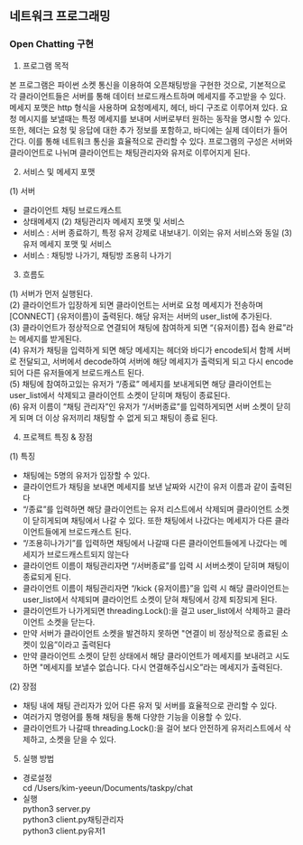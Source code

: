## 네트워크 프로그래밍
### Open Chatting 구현
  
1. 프로그램 목적  

본 프로그램은 파이썬 소켓 통신을 이용하여 오픈채팅방을 구현한 것으로, 기본적으로 각 클라이언트들은 서버를 통해 데이터 브로드캐스트하며 메세지를 주고받을 수 있다.  메세지 포맷은 http 형식을 사용하며 요청메세지, 헤더, 바디 구조로 이루어져 있다. 
요청 메시지를 보낼때는 특정 메세지를 보내며 서버로부터 원하는 동작을 명시할 수 있다. 또한, 헤더는 요청 및 응답에 대한 추가 정보를 포함하고, 바디에는 실제 데이터가 들어간다. 이를 통해 네트워크 통신을 효율적으로 관리할 수 있다. 
프로그램의 구성은 서버와 클라이언트로 나뉘며 클라이언트는 채팅관리자와 유저로 이루어지게 된다.


2. 서비스 및 메세지 포맷

(1) 서버
- 클라이언트 채팅 브로드캐스트
- 상태메세지
(2) 채팅관리자 메세지 포맷 및 서비스
- 서비스 : 서버 종료하기, 특정 유저 강제로 내보내기. 이외는 유저 서비스와 동일
(3) 유저 메세지 포맷 및 서비스
- 서비스 : 채팅방 나가기, 채팅방 조용히 나가기


3. 흐름도

(1) 서버가 먼저 실행된다.  
(2) 클라이언트가 입장하게 되면 클라이언트는 서버로 요청 메세지가 전송하며 [CONNECT] {유저이름}이 출력된다. 해당 유저는 서버의 user_list에 추가된다.  
(3) 클라이언트가 정상적으로 연결되어 채팅에 참여하게 되면 “{유저이름} 접속 완료”라는 메세지를 받게된다.   
(4) 유저가 채팅을 입력하게 되면 해당 메세지는 헤더와 바디가 encode되서 함께 서버로 전달되고, 서버에서 decode하여 서버에 해당 메세지가 출력되게 되고 다시 encode되어 다른 유저들에게 브로드캐스트 된다.   
(5) 채팅에 참여하고있는 유저가 “/종료” 메세지를 보내게되면 해당 클라이언트는 user_list에서 삭제되고 클라이언트 소켓이 닫히며 채팅이 종료된다.  
(6) 유저 이름이 “채팅 관리자”인 유저가 “/서버종료”를 입력하게되면 서버 소켓이 닫히게 되며 더 이상 유저끼리 채팅할 수 없게 되고 채팅이 종료 된다.   


4. 프로젝트 특징 & 장점

(1) 특징
- 채팅에는 5명의 유저가 입장할 수 있다.
- 클라이언트가 채팅을 보내면 메세지를 보낸 날짜와 시간이 유저 이름과 같이 출력된다
- “/종료”를 입력하면 해당 클라이언트는 유저 리스트에서 삭제되며 클라이언트 소켓이 닫히게되며 채팅에서 나갈 수 있다. 또한 채팅에서 나갔다는 메세지가 다른 클라이언트들에게 브로드캐스트 된다.
- “/조용히나가기”를 입력하면 채팅에서 나갈때 다른 클라이언트들에게 나갔다는 메세지가 브로드캐스트되지 않는다
- 클라이언트 이름이 채팅관리자면 “/서버종료”를 입력 시 서버소켓이 닫히며 채팅이 종료되게 된다.
- 클라이언트 이름이 채팅관리자면 “/kick {유저이름}”을 입력 시 해당 클라이언트는 user_list에서 삭제되며 클라이언트 소켓이 닫혀 채팅에서 강제 퇴장되게 된다.
- 클라이언트가 나가게되면 threading.Lock():을 걸고 user_list에서 삭제하고 클라이언트 소켓을 닫는다.
- 만약 서버가 클라이언트 소켓을 발견하지 못하면 "연결이 비 정상적으로 종료된 소켓이 있음”이라고 출력된다
- 만약 클라이언트 소켓이 닫힌 상태에서 해당 클라이언트가 메세지를 보내려고 시도하면 "메세지를 보낼수 없습니다. 다시 연결해주십시오”라는 메세지가 출력된다.

(2) 장점
- 채팅 내에 채팅 관리자가 있어 다른 유저 및 서버를 효율적으로 관리할 수 있다.  
- 여러가지 명령어를 통해 채팅을 통해 다양한 기능을 이용할 수 있다.  
- 클라이언트가 나갈때 threading.Lock():을 걸어 보다 안전하게 유저리스트에서 삭제하고, 소켓을 닫을 수 있다.  

5. 실행 방법  
- 경로설정  
cd /Users/kim-yeeun/Documents/taskpy/chat  
- 실행  
python3 server.py  
python3 client.py채팅관리자  
python3 client.py유저1  
